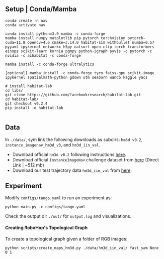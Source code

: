 ## Setup | Conda/Mamba
```
conda create -n nav
conda activate nav

conda install python=3.9 mamba -c conda-forge
mamba install numpy matplotlib pip pytorch torchvision pytorch-cuda=11.8 opencv=4.6 cmake=3.14.0 habitat-sim withbullet numba=0.57 pyyaml ipykernel networkx h5py natsort open-clip-torch transformers einops scikit-learn kornia pgmpy python-igraph pyvis -c pytorch -c nvidia -c aihabitat -c conda-forge

mamba install -c conda-forge ultralytics

[optional] mamba install -c conda-forge tyro faiss-gpu scikit-image ipykernel spatialmath-python gdown utm seaborn wandb kaggle yacs

# install habitat-lab
cd libs/
git clone https://github.com/facebookresearch/habitat-lab.git
cd habitat-lab/
git checkout v0.2.4
pip install -e habitat-lab


```

## Data
In `./data/`, sym link the following downloads as subdirs: `hm3d v0.2`, `instance_imagenav_hm3d_v3`, and `hm3d_iin_val`.
- Download official `hm3d v0.2` following instructions [here](https://github.com/matterport/habitat-matterport-3dresearch).
- Download official `InstanceImageNav` challenge dataset from [here](https://dl.fbaipublicfiles.com/habitat/data/datasets/imagenav/hm3d/v3/instance_imagenav_hm3d_v3.zip) (Direct Link | ~512 mb)
- Download our test trajectory data `hm3d_iin_val` from [here](https://drive.google.com/file/d/18yhsuz52QvWQ8gQHeWXLAaqoa6T6jk0O/view?usp=sharing). 


## Experiment
Modify `configs/tango.yaml` to run an experiment as:

`python main.py -c configs/tango.yaml`

Check the output dir `./out/` for `output.log` and visualizations.

#### Creating RoboHop's Topological Graph
To create a topological graph given a folder of RGB images:

`python scripts/create_maps_hm3d.py ./data/hm3d_iin_val/ fast_sam None 0 1`


